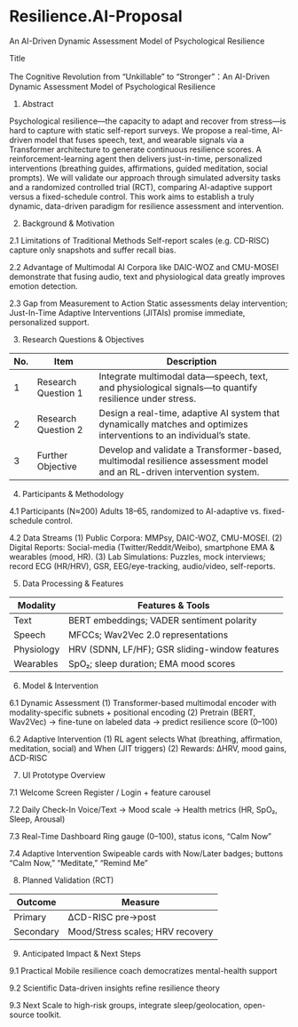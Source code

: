 # Resilience.AI-Proposal
An AI-Driven Dynamic Assessment Model of Psychological Resilience


Title

The Cognitive Revolution from “Unkillable” to “Stronger”：An AI-Driven Dynamic Assessment Model of Psychological Resilience


1. Abstract

Psychological resilience—the capacity to adapt and recover from stress—is hard to capture with static self-report surveys. We propose a real-time, AI-driven model that fuses speech, text, and wearable signals via a Transformer architecture to generate continuous resilience scores. A reinforcement-learning agent then delivers just-in-time, personalized interventions (breathing guides, affirmations, guided meditation, social prompts). We will validate our approach through simulated adversity tasks and a randomized controlled trial (RCT), comparing AI-adaptive support versus a fixed-schedule control. This work aims to establish a truly dynamic, data-driven paradigm for resilience assessment and intervention.


2. Background & Motivation

2.1 Limitations of Traditional Methods
Self-report scales (e.g. CD-RISC) capture only snapshots and suffer recall bias.

2.2 Advantage of Multimodal AI
Corpora like DAIC-WOZ and CMU-MOSEI demonstrate that fusing audio, text and physiological data greatly improves emotion detection.

2.3 Gap from Measurement to Action
Static assessments delay intervention; Just-In-Time Adaptive Interventions (JITAIs) promise immediate, personalized support.


3. Research Questions & Objectives

| No. | Item                | Description                                                                                                            |
| --- | ------------------- | ---------------------------------------------------------------------------------------------------------------------- |
| 1   | Research Question 1 | Integrate multimodal data—speech, text, and physiological signals—to quantify resilience under stress.                 |
| 2   | Research Question 2 | Design a real-time, adaptive AI system that dynamically matches and optimizes interventions to an individual’s state.  |
| 3   | Further Objective   | Develop and validate a Transformer-based, multimodal resilience assessment model and an RL-driven intervention system. |



4. Participants & Methodology

4.1 Participants (N≈200)
Adults 18–65, randomized to AI-adaptive vs. fixed-schedule control.

4.2 Data Streams
(1) Public Corpora: MMPsy, DAIC-WOZ, CMU-MOSEI.
(2) Digital Reports: Social-media (Twitter/Reddit/Weibo), smartphone EMA & wearables (mood, HR).
(3) Lab Simulations: Puzzles, mock interviews; record ECG (HR/HRV), GSR, EEG/eye-tracking, audio/video, self-reports.


5. Data Processing & Features

| Modality       | Features & Tools                               |
| -------------- | ---------------------------------------------- |
| Text           | BERT embeddings; VADER sentiment polarity      |
| Speech         | MFCCs; Wav2Vec 2.0 representations             |
| Physiology     | HRV (SDNN, LF/HF); GSR sliding-window features |
| Wearables      | SpO₂; sleep duration; EMA mood scores          |


6. Model & Intervention

6.1 Dynamic Assessment
(1) Transformer-based multimodal encoder with modality-specific subnets + positional encoding
(2) Pretrain (BERT, Wav2Vec) → fine-tune on labeled data → predict resilience score (0–100)

6.2 Adaptive Intervention
(1) RL agent selects What (breathing, affirmation, meditation, social) and When (JIT triggers)
(2) Rewards: ΔHRV, mood gains, ΔCD-RISC


7. UI Prototype Overview

7.1 Welcome Screen
Register / Login + feature carousel

7.2 Daily Check-In
Voice/Text → Mood scale → Health metrics (HR, SpO₂, Sleep, Arousal)

7.3 Real-Time Dashboard
Ring gauge (0–100), status icons, “Calm Now”

7.4 Adaptive Intervention
Swipeable cards with Now/Later badges; buttons “Calm Now,” “Meditate,” “Remind Me”


8. Planned Validation (RCT)

| Outcome       | Measure                          |
| ------------- | -------------------------------- |
| Primary       | ΔCD-RISC pre→post                |
| Secondary     | Mood/Stress scales; HRV recovery |



9. Anticipated Impact & Next Steps

9.1 Practical
Mobile resilience coach democratizes mental-health support

9.2 Scientific
Data-driven insights refine resilience theory

9.3 Next
Scale to high-risk groups, integrate sleep/geolocation, open-source toolkit.

